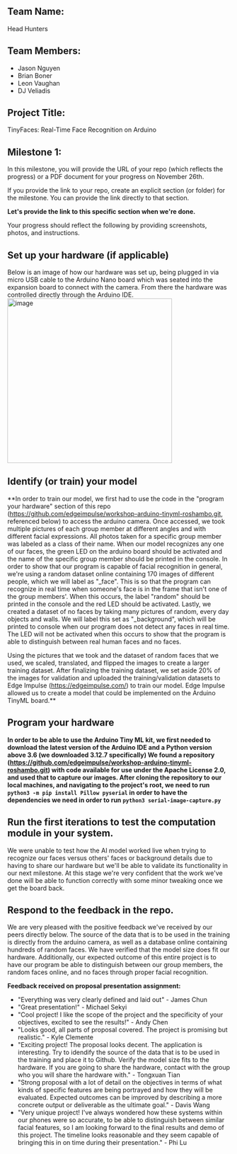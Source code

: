 ## Team Name:
Head Hunters
## Team Members:
- Jason Nguyen
- Brian Boner
- Leon Vaughan
- DJ Veliadis

## Project Title: 
TinyFaces: Real-Time Face Recognition on Arduino

## Milestone 1: 
In this milestone, you will provide the URL of your repo (which reflects the progress) or a PDF document for your progress on November 26th.

If you provide the link to your repo, create an explicit section (or folder) for the milestone. You can provide the link directly to that section.

**Let's provide the link to this specific section when we're done.**

Your progress should reflect the following by providing screenshots, photos, and instructions.


## Set up your hardware (if applicable)
Below is an image of how our hardware was set up, being plugged in via micro USB cable to the Arduino Nano board which was seated into the expansion board to connect with the camera. From there the hardware was controlled directly through the Arduino IDE.
<img width="372" alt="image" src="https://github.com/user-attachments/assets/5ea36b3e-2d8e-4091-87d5-d3741110cc72">


## Identify (or train) your model 

**In order to train our model, we first had to use the code in the "program your hardware" section of this repo (https://github.com/edgeimpulse/workshop-arduino-tinyml-roshambo.git, referenced below) to access the arduino camera. Once accessed, we took multiple pictures of each group member at different angles and with different facial expressions. All photos taken for a specific group member was labeled as a class of their name. When our model recognizes any one of our faces, the green LED on the arduino board should be activated and the name of the specific group member should be printed in the console. In order to show that our program is capable of facial recognition in general, we're using a random dataset online containing 170 images of different people, which we will label as "_face". This is so that the program can recognize in real time when someone's face is in the frame that isn't one of the group members'. When this occurs, the label "random" should be printed in the console and the red LED should be activated. Lastly, we created a dataset of no faces by taking many pictures of random, every day objects and walls. We will label this set as "_background", which will be printed to console when our program does not detect any faces in real time. The LED will not be activated when this occurs to show that the program is able to distinguish between real human faces and no faces.

Using the pictures that we took and the dataset of random faces that we used, we scaled, translated, and flipped the images to create a larger training dataset. After finalizing the training dataset, we set aside 20% of the images for validation and uploaded the training/validation datasets to Edge Impulse (https://edgeimpulse.com/) to train our model. Edge Impulse allowed us to create a model that could be implemented on the Arduino TinyML board.**

## Program your hardware
**In order to be able to use the Arduino Tiny ML kit, we first needed to download the latest version of the Arduino IDE and a Python version above 3.6 (we downloaded 3.12.7 specifically)
We found a repository (https://github.com/edgeimpulse/workshop-arduino-tinyml-roshambo.git) with code available for use under the Apache License 2.0, and used that to capture our images. After cloning the repository to our local machines, and navigating to the project's root, we need to run ```python3 -m pip install Pillow pyserial``` in order to have the dependencies we need in order to run ```python3 serial-image-capture.py```**

## Run the first iterations to test the computation module in your system.
We were unable to test how the AI model worked live when trying to recognize our faces versus others' faces or background details due to having to share our hardware but we'll be able to validate its functionality in our next milestone. At this stage we're very confident that the work we've done will be able to function correctly with some minor tweaking once we get the board back.

## Respond to the feedback in the repo.
We are very pleased with the positive feedback we've received by our peers directly below. The source of the data that is to be used in the training is directly from the arduino camera, as well as a database online containing hundreds of random faces. We have verified that the model size does fit our hardware. Additionally, our expected outcome of this entire project is to have our program be able to distinguish between our group members, the random faces online, and no faces through proper facial recognition. 

**Feedback received on proposal presentation assignment:** 
- "Everything was very clearly defined and laid out" - James Chun
- "Great presentation!" - Michael Sekyi
- "Cool project! I like the scope of the project and the specificity of your objectives, excited to see the results!" - Andy Chen
- "Looks good, all parts of proposal covered. The project is promising but realistic." - Kyle Clemente
- "Exciting project! The proposal looks decent. The application is interesting. Try to idendify the source of the data that is to be used in the training and place it to Github. Verify the model size fits to the hardware. If you are going to share the hardware, contact with the group who you will share the hardware with." - Tongxuan Tian
- "Strong proposal with a lot of detail on the objectives in terms of what kinds of specific features are being portrayed and how they will be evaluated. Expected outcomes can be improved by describing a more concrete output or deliverable as the ultimate goal." - Davis Wang
- "Very unique project! I've always wondered how these systems within our phones were so accurate, to be able to distinguish between similar facial features, so I am looking forward to the final results and demo of this project. The timeline looks reasonable and they seem capable of bringing this in on time during their presentation." - Phi Lu
